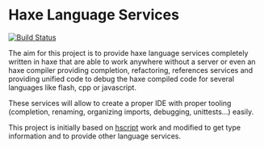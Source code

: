 Haxe Language Services
======================

[![Build Status](https://travis-ci.org/soywiz/hxlanguageservices.svg?branch=master)](https://travis-ci.org/soywiz/hxlanguageservices)

The aim for this project is to provide haxe language services completely written in haxe that are able to
work anywhere without a server or even an haxe compiler providing completion, refactoring, references services
and providing unified code to debug the haxe compiled code for several languages like flash, cpp or javascript.

These services will allow to create a proper IDE with proper tooling (completion, renaming, organizing imports, debugging, unittests...) easily.

This project is initially based on [hscript](https://github.com/HaxeFoundation/hscript) work
and modified to get type information and to provide other language services.
